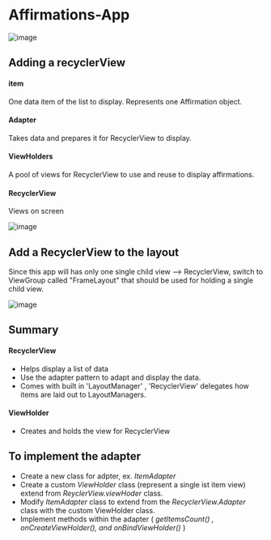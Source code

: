 # Affirmations-App
![image](https://user-images.githubusercontent.com/72002605/177662228-06ca2f93-e911-446e-86d3-908022a8cea2.png)


## Adding a recyclerView 

#### item
   One data item of the list to display. Represents one Affirmation object.
#### Adapter
   Takes data and prepares it for RecyclerView to display.
#### ViewHolders
   A pool of views for RecyclerView to use and reuse to display affirmations.
#### RecyclerView 
   Views on screen
      
   ![image](https://user-images.githubusercontent.com/72002605/177455191-6576878e-4539-423b-b046-59ca34fb7a9e.png)

## Add a RecyclerView to the layout 
  Since this app will has only one single child view --> RecyclerView, switch to ViewGroup called "FrameLayout" 
  that should be used for holding a single child view.
  
 ![image](https://user-images.githubusercontent.com/72002605/177455704-8600446e-12d7-42e2-af10-895b289a240d.png)
 
 
 ## Summary 
 
 #### RecyclerView
   - Helps display a list of data
   - Use the adapter pattern to adapt and display the data.
   - Comes with built in 'LayoutManager' , 'RecyclerView' delegates how items are laid out to LayoutManagers.
 #### ViewHolder
   - Creates and holds the view for RecyclerView
   
 ## To implement the adapter
   - Create a new class for adpter, ex. _ItemAdapter_
   - Create a custom _ViewHolder_ class (represent a single ist item view) extend from _ReyclerView.viewHoder_ class.
   - Modify _ItemAdapter_ class to extend from the _RecyclerView.Adapter_ class with the custom ViewHolder class.
   - Implement methods within the adapter ( _getItemsCount() , onCreateViewHolder(), and onBindViewHolder()_ )

    
   

